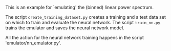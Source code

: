 This is an example for `emulating' the (binned) linear power spectrum. 

The script `create_training_dataset.py` creates a training and a test data set on which to train and evaluate the neural network.
The script `train_nn.py` trains the emulator and saves the neural network model.

All the action for the neural network training happens in the script 'emulator/nn_emulator.py'.
